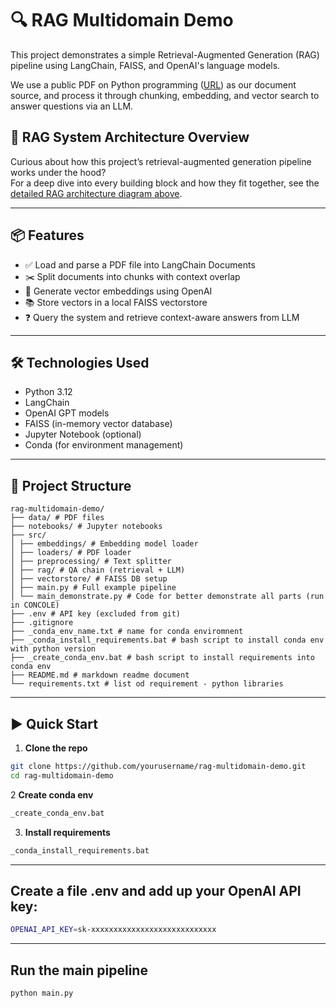 # 🔍 RAG Multidomain Demo

This project demonstrates a simple Retrieval-Augmented Generation (RAG) pipeline using LangChain, FAISS, and 
OpenAI's language models.

We use a public PDF on Python programming ([URL](https://www.halvorsen.blog/documents/programming/python/resources/Python%20Programming.pdf)) 
as our document source, and process it through chunking, embedding, 
and vector search to answer questions via an LLM.

## 🧠 RAG System Architecture Overview

Curious about how this project’s retrieval-augmented generation pipeline works under the hood?<br>
For a deep dive into every building block and how they fit together, see the 
[detailed RAG architecture diagram above](rag_system.md).

---

## 📦 Features

- ✅ Load and parse a PDF file into LangChain Documents  
- ✂️ Split documents into chunks with context overlap  
- 🧠 Generate vector embeddings using OpenAI  
- 📚 Store vectors in a local FAISS vectorstore  
- ❓ Query the system and retrieve context-aware answers from LLM  

---

## 🛠️ Technologies Used

- Python 3.12  
- LangChain  
- OpenAI GPT models  
- FAISS (in-memory vector database)  
- Jupyter Notebook (optional)  
- Conda (for environment management)  

---

## 📁 Project Structure
```plaintext'
rag-multidomain-demo/
├── data/ # PDF files
├── notebooks/ # Jupyter notebooks 
├── src/
│ ├── embeddings/ # Embedding model loader
│ ├── loaders/ # PDF loader
│ ├── preprocessing/ # Text splitter
│ ├── rag/ # QA chain (retrieval + LLM)
│ ├── vectorstore/ # FAISS DB setup
│ ├── main.py # Full example pipeline
│ └── main_demonstrate.py # Code for better demonstrate all parts (run in CONCOLE)
├── .env # API key (excluded from git)
├── .gitignore
├── _conda_env_name.txt # name for conda enviromnent
├── _conda_install_requirements.bat # bash script to install conda env with python version
├── _create_conda_env.bat # bash script to install requirements into conda env
├── README.md # markdown readme document
└── requirements.txt # list od requirement - python libraries
```
---

## ▶️ Quick Start

1. **Clone the repo**

```bash
git clone https://github.com/yourusername/rag-multidomain-demo.git
cd rag-multidomain-demo
```
2 **Create conda env**
```bash
_create_conda_env.bat
```
3. **Install requirements**
```bash
_conda_install_requirements.bat
```

---

## Create a file .env and add up your OpenAI API key:

```bash
OPENAI_API_KEY=sk-xxxxxxxxxxxxxxxxxxxxxxxxxxxx
```

---

## Run the main pipeline
```bash
python main.py
```